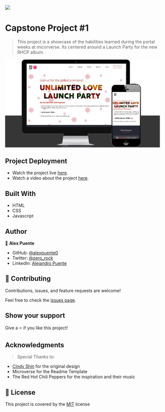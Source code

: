 ![](https://img.shields.io/badge/Microverse-blueviolet)

# Capstone Project #1

> This project is a showcase of the habilities learned during the portal weeks at micorverse.
> Its centered around a Launch Party for the new RHCP album.

![screenshot](./assets/Images/projectshow.jpg)

## Project Deployment

- Watch the project live [here](https://alexpuente0.github.io/Capstone_festival/index.html).
- Watch a video about the project [here](https://www.loom.com/share/4a11b762435441919e8adde463f0150e).


## Built With

- HTML
- CSS
- Javascript

## Author

👤 **Alex Puente**

- GitHub: [@alexpuente0](https://github.com/alexpuente0)
- Twitter: [@zero_rock](https://twitter.com/zero_rock)
- LinkedIn: [Alejandro Puente](https://www.linkedin.com/in/alejandro-puente-farías-154a7629/)

## 🤝 Contributing

Contributions, issues, and feature requests are welcome!

Feel free to check the [issues page](https://github.com/alexpuente0/Capstone_festival/issues).

## Show your support

Give a ⭐️ if you like this project!

## Acknowledgments

> Special Thanks to:

- [Cindy Shin](https://www.behance.net/adagio07) for the original design
- Microverse for the Readme Template
- The Red Hot Chili Peppers for the inspiration and their music

## 📝 License

This project is covered by the [MIT](/LICENSE) license
